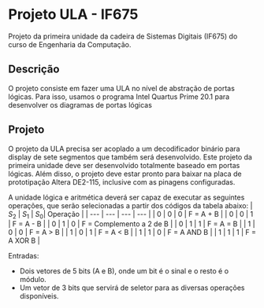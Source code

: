 # Projeto ULA - IF675
Projeto da primeira unidade da cadeira de Sistemas Digitais (IF675) do curso de Engenharia da Computação.

## Descrição
  O projeto consiste em fazer uma ULA no nível de abstração de portas lógicas. Para isso, usamos o programa
Intel Quartus Prime 20.1 para desenvolver os diagramas de portas lógicas 

## Projeto
O projeto da ULA precisa ser acoplado a um decodificador binário para display de sete
segmentos que também será desenvolvido. Este projeto da primeira unidade deve ser
desenvolvido totalmente baseado em portas lógicas. Além disso, o projeto deve estar
pronto para baixar na placa de prototipação Altera DE2-115, inclusive com as pinagens configuradas.

A unidade lógica e aritmética deverá ser capaz de executar as seguintes operações,
que serão selecionadas a partir dos códigos da tabela abaixo:
| $S_2$ | $S_1$ | $S_0$| Operação |
| --- | --- | --- | --- |
| 0 | 0 | 0 | F = A + B |
| 0 | 0 | 1 | F = A - B |
| 0 | 1 | 0 | F = Complemento a 2 de B |
| 0 | 1 | 1 | F = A = B |
| 1 | 0 | 0 | F = A > B |
| 1 | 0 | 1 | F = A < B |
| 1 | 1 | 0 | F = A AND B |
| 1 | 1 | 1 | F = A XOR B |

Entradas:
- Dois vetores de 5 bits (A e B), onde um bit é o sinal e o resto é o módulo.
- Um vetor de 3 bits que servirá de seletor para as diversas operações disponíveis.
